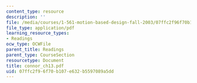 ```yaml
---
content_type: resource
description: ''
file: /media/courses/1-561-motion-based-design-fall-2003/07ffc2f96f70b107e632b5597089a5dd_connor_ch13.pdf
file_type: application/pdf
learning_resource_types:
- Readings
ocw_type: OCWFile
parent_title: Readings
parent_type: CourseSection
resourcetype: Document
title: connor_ch13.pdf
uid: 07ffc2f9-6f70-b107-e632-b5597089a5dd
---
```

